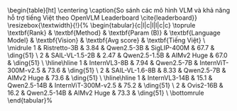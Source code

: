 \begin{table}[ht]
	\centering
	\caption{So sánh các mô hình VLM và khả năng hỗ trợ tiếng Việt theo OpenVLM Leaderboard \cite{leaderboard}}
	\resizebox{\textwidth}{!}{%
		\begin{tabular}{c|l|c|l|l|c|c}
			\toprule
			\textbf{Rank} & \textbf{Method} & \textbf{Param (B)} & \textbf{Language Model} & \textbf{Vision} & \textbf{Avg score} & \textbf{Tiếng Việt} \\
			\midrule
			1 & Ristretto-3B & 3.84 & Qwen2.5-3B & SigLIP-400M & 67.7 & \ding{51} \\
			2 & SAIL-VL-1.5-2B & 2.47 & Qwen2.5-1.5B & AIMv2 Huge & 67.0 & \ding{51} \\
			\hline\hline
			1 & InternVL3-8B & 7.94 & Qwen2.5-7B & InternViT-300M-v2.5 & 73.6 & \ding{51} \\
			2 & SAIL-VL-1.6-8B & 8.33 & Qwen2.5-7B & AIMv2 Huge & 73.6 & \ding{51} \\
			\hline\hline
			1 & InternVL3-14B & 15.1 & Qwen2.5-14B & InternViT-300M-v2.5 & 75.2 & \ding{51} \\
			2 & Ovis2-16B & 16.2 & Qwen2.5-14B & AIMv2 Huge & 73.3 & \ding{51} \\
			\bottomrule
		\end{tabular}%
